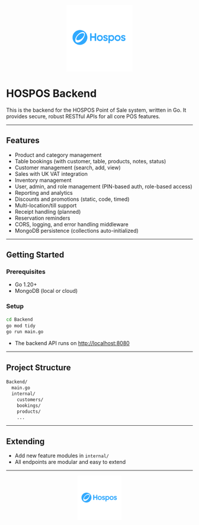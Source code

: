 <p align="center">
  <img src="../hospos-frontend/public/logo-hospos.svg" alt="HOSPOS Logo" width="180"/>
</p>

# HOSPOS Backend

This is the backend for the HOSPOS Point of Sale system, written in Go. It provides secure, robust RESTful APIs for all core POS features.

---

## Features
- Product and category management
- Table bookings (with customer, table, products, notes, status)
- Customer management (search, add, view)
- Sales with UK VAT integration
- Inventory management
- User, admin, and role management (PIN-based auth, role-based access)
- Reporting and analytics
- Discounts and promotions (static, code, timed)
- Multi-location/till support
- Receipt handling (planned)
- Reservation reminders
- CORS, logging, and error handling middleware
- MongoDB persistence (collections auto-initialized)

---

## Getting Started

### Prerequisites
- Go 1.20+
- MongoDB (local or cloud)

### Setup
```sh
cd Backend
go mod tidy
go run main.go
```
- The backend API runs on [http://localhost:8080](http://localhost:8080)

---

## Project Structure
```
Backend/
  main.go
  internal/
    customers/
    bookings/
    products/
    ...
```

---

## Extending
- Add new feature modules in `internal/`
- All endpoints are modular and easy to extend

---

<p align="center">
  <img src="../hospos-frontend/public/logo-hospos.svg" alt="HOSPOS Logo" width="120"/>
</p>
